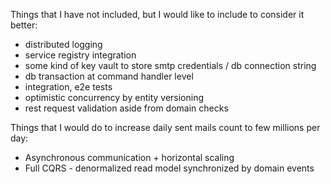 Things that I have not included, but I would like to include to consider it better:
- distributed logging
- service registry integration
- some kind of key vault to store smtp credentials / db connection string
- db transaction at command handler level
- integration, e2e tests
- optimistic concurrency by entity versioning
- rest request validation aside from domain checks

Things that I would do to increase daily sent mails count to few millions per day:
- Asynchronous communication + horizontal scaling
- Full CQRS - denormalized read model synchronized by domain events